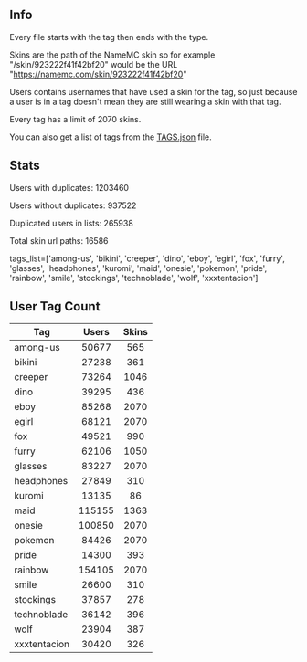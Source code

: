 ## Info

Every file starts with the tag then ends with the type.

Skins are the path of the NameMC skin so for example "/skin/923222f41f42bf20" would be the URL "https://namemc.com/skin/923222f41f42bf20"

Users contains usernames that have used a skin for the tag, so just because a user is in a tag doesn't mean they are still wearing a skin with that tag.

Every tag has a limit of 2070 skins.

You can also get a list of tags from the [TAGS.json](/TAGS.json) file.

## Stats

Users with duplicates: 1203460

Users without duplicates:  937522

Duplicated users in lists: 265938

Total skin url paths: 16586

tags_list=['among-us', 'bikini', 'creeper', 'dino', 'eboy', 'egirl', 'fox', 'furry', 'glasses', 'headphones', 'kuromi', 'maid', 'onesie', 'pokemon', 'pride', 'rainbow', 'smile', 'stockings', 'technoblade', 'wolf', 'xxxtentacion']

## User Tag Count

| Tag | Users | Skins |
|-----|:-----:|:-----:|
| among-us | 50677 | 565 |
| bikini | 27238 | 361 |
| creeper | 73264 | 1046 |
| dino | 39295 | 436 |
| eboy | 85268 | 2070 |
| egirl | 68121 | 2070 |
| fox | 49521 | 990 |
| furry | 62106 | 1050 |
| glasses | 83227 | 2070 |
| headphones | 27849 | 310 |
| kuromi | 13135 | 86 |
| maid | 115155 | 1363 |
| onesie | 100850 | 2070 |
| pokemon | 84426 | 2070 |
| pride | 14300 | 393 |
| rainbow | 154105 | 2070 |
| smile | 26600 | 310 |
| stockings | 37857 | 278 |
| technoblade | 36142 | 396 |
| wolf | 23904 | 387 |
| xxxtentacion | 30420 | 326 |

